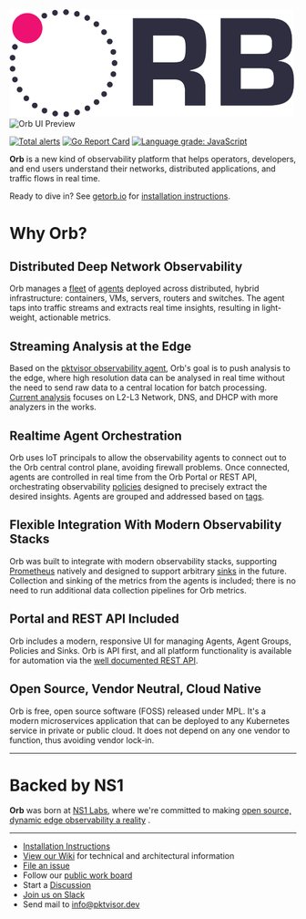<img src="docs/images/ORB-logo-black@3x.png" alt="Orb" width="500"/>
<img src="docs/images/OrbUIPreview.png" alt="Orb UI Preview" width="500"/>

[![Total alerts](https://img.shields.io/lgtm/alerts/g/ns1labs/orb.svg?logo=lgtm&logoWidth=18)](https://lgtm.com/projects/g/ns1labs/orb/alerts/)
[![Go Report Card](https://goreportcard.com/badge/github.com/ns1labs/orb)](https://goreportcard.com/report/github.com/ns1labs/orb)
[![Language grade: JavaScript](https://img.shields.io/lgtm/grade/javascript/g/ns1labs/orb.svg?logo=lgtm&logoWidth=18)](https://lgtm.com/projects/g/ns1labs/orb/context:javascript)

**Orb** is a new kind of observability platform that helps operators, developers, and end users understand their
networks, distributed applications, and traffic flows in real time.

Ready to dive in? See [getorb.io](https://getorb.io) for [installation instructions](https://getorb.io/install/).

# Why Orb?

## Distributed Deep Network Observability

Orb manages a [fleet](https://getorb.io/about/#fleet) of [agents](https://getorb.io/about/#agent) deployed across
distributed, hybrid infrastructure:
containers, VMs, servers, routers and switches. The agent taps into traffic streams and extracts real time insights,
resulting in light-weight, actionable metrics.

## Streaming Analysis at the Edge

Based on the [pktvisor observability agent](https://pktvisor.dev), Orb's goal is to push analysis to the edge, where
high resolution data can be analysed in real time without the need to send raw data to a central location for batch
processing.
[Current analysis](https://github.com/ns1labs/pktvisor/wiki/Current-Metrics) focuses on L2-L3 Network, DNS, and DHCP
with more analyzers in the works.

## Realtime Agent Orchestration

Orb uses IoT principals to allow the observability agents to connect out to the Orb central control plane, avoiding
firewall problems. Once connected, agents are controlled in real time from the Orb Portal or REST API, orchestrating
observability [policies](https://getorb.io/about/#policies) designed to precisely extract the desired insights. Agents
are grouped and addressed based on [tags](https://getorb.io/about/#agent-group).

## Flexible Integration With Modern Observability Stacks

Orb was built to integrate with modern observability stacks, supporting [Prometheus](https://prometheus.io/) natively
and designed to support arbitrary [sinks](https://getorb.io/about/#sinks) in the future. Collection and sinking of the
metrics from the agents is included; there is no need to run additional data collection pipelines for Orb metrics.

## Portal and REST API Included

Orb includes a modern, responsive UI for managing Agents, Agent Groups, Policies and Sinks. Orb is API first, and all
platform functionality is available for automation via
the [well documented REST API](https://getorb.io/docs/#working-with-api-docs).

## Open Source, Vendor Neutral, Cloud Native

Orb is free, open source software (FOSS) released under MPL. It's a modern microservices application that can be
deployed to any Kubernetes service in private or public cloud. It does not depend on any one vendor to function, thus
avoiding vendor lock-in.

***

# Backed by NS1

**Orb** was born at [NS1 Labs](https://ns1.com/labs), where we're committed to
making [open source, dynamic edge observability a reality](https://ns1.com/blog/orb-a-new-paradigm-for-dynamic-edge-observability)
.

***

* [Installation Instructions](https://getorb.io/install/)
* [View our Wiki](https://github.com/ns1labs/orb/wiki) for technical and architectural information
* [File an issue](https://github.com/ns1labs/orb/issues/new)
* Follow our [public work board](https://github.com/ns1labs/orb/projects/2)
* Start a [Discussion](https://github.com/ns1labs/orb/discussions)
* [Join us on Slack](https://join.slack.com/t/ns1labs/shared_invite/zt-qqsm5cb4-9fsq1xa~R3h~nX6W0sJzmA)
* Send mail to [info@pktvisor.dev](mailto:info@pktvisor.dev)
